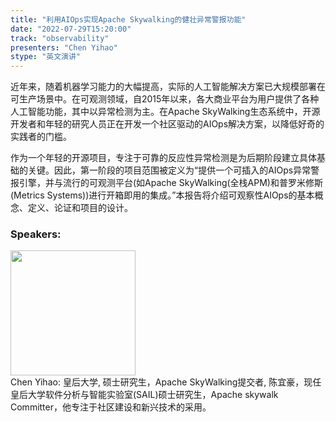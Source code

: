 ```yaml
---
title: "利用AIOps实现Apache Skywalking的健壮异常警报功能"
date: "2022-07-29T15:20:00"
track: "observability"
presenters: "Chen Yihao"
stype: "英文演讲"
---
```

近年来，随着机器学习能力的大幅提高，实际的人工智能解决方案已大规模部署在可生产场景中。在可观测领域，自2015年以来，各大商业平台为用户提供了各种人工智能功能，其中以异常检测为主。在Apache SkyWalking生态系统中，开源开发者和年轻的研究人员正在开发一个社区驱动的AIOps解决方案，以降低好奇的实践者的门槛。

作为一个年轻的开源项目，专注于可靠的反应性异常检测是为后期阶段建立具体基础的关键。因此，第一阶段的项目范围被定义为“提供一个可插入的AIOps异常警报引擎，并与流行的可观测平台(如Apache SkyWalking(全栈APM)和普罗米修斯(Metrics Systems))进行开箱即用的集成。”本报告将介绍可观察性AIOps的基本概念、定义、论证和项目的设计。
 ### Speakers: 
 <img src="images/speaker/1230.png" width="200" /><br>Chen Yihao: 皇后大学, 硕士研究生，Apache SkyWalking提交者, 陈宜豪，现任皇后大学软件分析与智能实验室(SAIL)硕士研究生，Apache skywalk Committer，他专注于社区建设和新兴技术的采用。

 